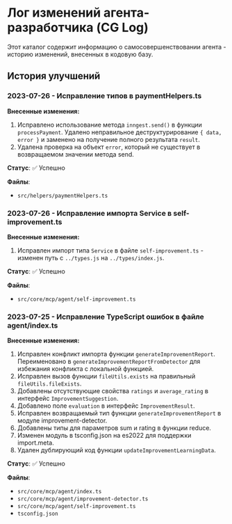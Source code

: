 # Лог изменений агента-разработчика (CG Log)

Этот каталог содержит информацию о самосовершенствовании агента - историю изменений, внесенных в кодовую базу.

## История улучшений

### 2023-07-26 - Исправление типов в paymentHelpers.ts

**Внесенные изменения:**

1. Исправлено использование метода `inngest.send()` в функции `processPayment`. Удалено неправильное деструктурирование `{ data, error }` и заменено на получение полного результата `result`.
2. Удалена проверка на объект `error`, который не существует в возвращаемом значении метода send.

**Статус**: ✅ Успешно

**Файлы**:
- `src/helpers/paymentHelpers.ts`

### 2023-07-26 - Исправление импорта Service в self-improvement.ts

**Внесенные изменения:**

1. Исправлен импорт типа `Service` в файле `self-improvement.ts` - изменен путь с `../types.js` на `../types/index.js`.

**Статус**: ✅ Успешно

**Файлы**:
- `src/core/mcp/agent/self-improvement.ts`

### 2023-07-25 - Исправление TypeScript ошибок в файле agent/index.ts

**Внесенные изменения:**

1. Исправлен конфликт импорта функции `generateImprovementReport`. Переименовано в `generateImprovementReportFromDetector` для избежания конфликта с локальной функцией.
2. Исправлен вызов функции `fileUtils.exists` на правильный `fileUtils.fileExists`.
3. Добавлены отсутствующие свойства `ratings` и `average_rating` в интерфейс `ImprovementSuggestion`.
4. Добавлено поле `evaluation` в интерфейс `ImprovementResult`.
5. Исправлен возвращаемый тип функции `generateImprovementReport` в модуле improvement-detector.
6. Добавлены типы для параметров sum и rating в функции reduce.
7. Изменен модуль в tsconfig.json на es2022 для поддержки import.meta.
8. Удален дублирующий код функции `updateImprovementLearningData`.

**Статус**: ✅ Успешно

**Файлы**:
- `src/core/mcp/agent/index.ts`
- `src/core/mcp/agent/improvement-detector.ts`
- `src/core/mcp/agent/self-improvement.ts`
- `tsconfig.json` 